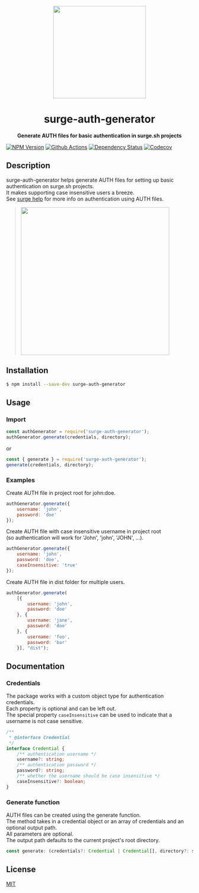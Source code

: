 <p align="center">
  <img height="250" src="https://surge.sh/images/logos/svg/surge-logo.svg">
</p>
<h1 align="center"> surge-auth-generator </h1>
<p align="center">
  <b>Generate AUTH files for basic authentication in surge.sh projects</b>
</p>

[![NPM Version][npm-badge]][npm-url] 
[![Github Actions][gh-actions-badge]][gh-actions-url]
[![Dependency Status][libraries-badge]][libraries-url]
[![Codecov][codecov-badge]][codecov-url]
<!-- [![License][license-badge]][license-url] -->

## Description
surge-auth-generator helps generate AUTH files for setting up basic authentication on surge.sh projects.  
It makes supporting case insensitive users a breeze.  
See [surge help](https://surge.sh/help/adding-password-protection-to-a-project) for more info on authentication using AUTH files.
> <img width="400" src="https://surge.sh/images/help/adding-password-protection-to-a-project.gif">
## Installation
``` bash
$ npm install --save-dev surge-auth-generator
```

## Usage
### Import
``` js
const authGenerator = require('surge-auth-generator');
authGenerator.generate(credentials, directory);
```
or 
``` js
const { generate } = require('surge-auth-generator');
generate(credentials, directory);
```
### Examples

Create AUTH file in project root for john:doe.
``` js
authGenerator.generate({
    username: 'john',
    password: 'doe'
});
```

Create AUTH file with case insensitive username in project root  
(so authentication will work for 'John', 'john', 'JOHN', ...).
``` js
authGenerator.generate({
    username: 'john',
    password: 'doe',
    caseInsensitive: 'true'
});
```

Create AUTH file in dist folder for multiple users.

``` js
authGenerator.generate(
    [{
        username: 'john',
        password: 'doe'
    }, {
        username: 'jane',
        password: 'doe'
    }, {
        username: 'foo',
        password: 'bar'
    }], "dist");
```

## Documentation
### Credentials
The package works with a custom object type for authentication credentials.  
Each property is optional and can be left out.  
The special property ```caseInsensitive``` can be used to indicate that a username is not case sensitive.
``` ts
/**
 * @interface Credential
 */
interface Credential {
    /** authentication username */
    username?: string;
    /** authentication password */
    password?: string;
    /** whether the username should be case insensitive */
    caseInsensitive?: boolean;
}
```

### Generate function
AUTH files can be created using the generate function.  
The method takes in a credential object or an array of credentials and an optional output path.  
All parameters are optional.  
The output path defaults to the current project's root directory.

``` js
const generate: (credentials?: Credential | Credential[], directory?: string | undefined) => Promise<string>
```


## License

[MIT](./LICENSE)

[npm-badge]: https://img.shields.io/npm/v/surge-auth-generator.svg
[npm-url]: https://www.npmjs.com/package/surge-auth-generator
[libraries-badge]: https://img.shields.io/librariesio/release/npm/surge-auth-generator
[libraries-url]: https://libraries.io/github/laudep/surge-auth-generator
[codecov-badge]: https://codecov.io/gh/laudep/surge-auth-generator/branch/master/graph/badge.svg
[codecov-url]: https://codecov.io/gh/laudep/surge-auth-generator
[gh-actions-badge]: https://img.shields.io/github/workflow/status/laudep/surge-auth-generator/CI
[gh-actions-url]: https://github.com/laudep/surge-auth-generator/actions
<!-- [license-badge]: https://img.shields.io/github/license/laudep/surge-auth-generator
[license-url]: https://opensource.org/licenses/MIT -->